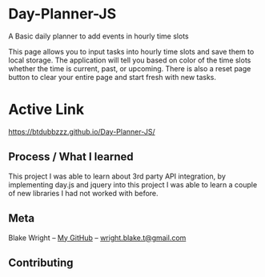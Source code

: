 # Day-Planner-JS

A Basic daily planner to add events in hourly time slots

This page allows you to input tasks into hourly time slots and save them to local storage. The application will tell you based on color of the time slots whether the time is current, past, or upcoming. There is also a reset page button to clear your entire page and start fresh with new tasks.

# Active Link

https://btdubbzzz.github.io/Day-Planner-JS/

## Process / What I learned

This project I was able to learn about 3rd party API integration, by implementing day.js and jquery into this project I was able to learn a couple of new libraries I had not worked with before.

## Meta

Blake Wright – [My GitHub](https://github.com/BTDubbzzz) – wright.blake.t@gmail.com

## Contributing
